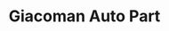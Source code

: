 ---
title: "Giacoman Auto Part"
url: /san-pedro-sula/giacoman-auto-part/
shop: reparación de automóviles
---